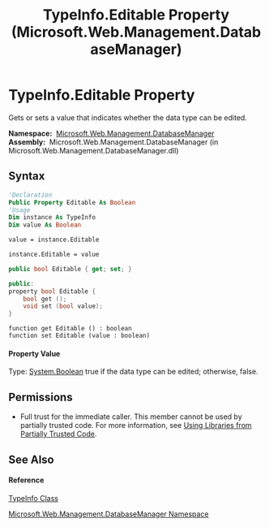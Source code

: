 ﻿---
title: TypeInfo.Editable Property  (Microsoft.Web.Management.DatabaseManager)
TOCTitle: Editable Property
ms:assetid: P:Microsoft.Web.Management.DatabaseManager.TypeInfo.Editable
ms:mtpsurl: https://msdn.microsoft.com/en-us/library/microsoft.web.management.databasemanager.typeinfo.editable(v=VS.90)
ms:contentKeyID: 22049475
ms.date: 05/02/2012
mtps_version: v=VS.90
f1_keywords:
- Microsoft.Web.Management.DatabaseManager.TypeInfo.Editable
- Microsoft.Web.Management.DatabaseManager.TypeInfo.get_Editable
- Microsoft.Web.Management.DatabaseManager.TypeInfo.set_Editable
dev_langs:
- CSharp
- JScript
- VB
- c++
api_location:
- Microsoft.Web.Management.DatabaseManager.dll
api_name:
- Microsoft.Web.Management.DatabaseManager.TypeInfo.Editable
- Microsoft.Web.Management.DatabaseManager.TypeInfo.set_Editable
- Microsoft.Web.Management.DatabaseManager.TypeInfo.get_Editable
api_type:
- Managed
topic_type:
- apiref
- kbSyntax
product_family_name: VS
ROBOTS: INDEX,FOLLOW
---

# TypeInfo.Editable Property

Gets or sets a value that indicates whether the data type can be edited.

**Namespace:**  [Microsoft.Web.Management.DatabaseManager](microsoft-web-management-databasemanager-namespace.md)  
**Assembly:**  Microsoft.Web.Management.DatabaseManager (in Microsoft.Web.Management.DatabaseManager.dll)

## Syntax

``` vb
'Declaration
Public Property Editable As Boolean
'Usage
Dim instance As TypeInfo
Dim value As Boolean

value = instance.Editable

instance.Editable = value
```

``` csharp
public bool Editable { get; set; }
```

``` c++
public:
property bool Editable {
    bool get ();
    void set (bool value);
}
```

``` jscript
function get Editable () : boolean
function set Editable (value : boolean)
```

#### Property Value

Type: [System.Boolean](https://msdn.microsoft.com/en-us/library/a28wyd50\(v=vs.90\))  
true if the data type can be edited; otherwise, false.  

## Permissions

  - Full trust for the immediate caller. This member cannot be used by partially trusted code. For more information, see [Using Libraries from Partially Trusted Code](https://msdn.microsoft.com/en-us/library/8skskf63\(v=vs.90\)).

## See Also

#### Reference

[TypeInfo Class](typeinfo-class-microsoft-web-management-databasemanager.md)

[Microsoft.Web.Management.DatabaseManager Namespace](microsoft-web-management-databasemanager-namespace.md)

